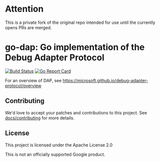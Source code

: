 # Attention

This is a private fork of the original repo intended for use until the currently opens PRs are merged.



# go-dap: Go implementation of the Debug Adapter Protocol

[![Build Status](https://travis-ci.org/google/go-dap.svg?branch=master)](https://travis-ci.org/google/go-dap)
[![Go Report Card](https://goreportcard.com/badge/github.com/google/go-dap)](https://goreportcard.com/report/github.com/google/go-dap)

For an overview of DAP, see
https://microsoft.github.io/debug-adapter-protocol/overview

## Contributing

We'd love to accept your patches and contributions to this project. See
[docs/contributing](https://github.com/google/go-dap/blob/master/docs/contributing.md)
for more details.

## License

This project is licensed under the Apache License 2.0

This is not an officially supported Google product.
